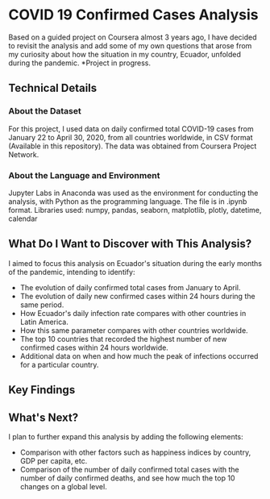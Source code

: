 # COVID 19 Confirmed Cases Analysis
Based on a guided project on Coursera almost 3 years ago, I have decided to revisit the analysis and add some of my own questions that arose from my curiosity about how the situation in my country, Ecuador, unfolded during the pandemic. *Project in progress.

## Technical Details
### About the Dataset
For this project, I used data on daily confirmed total COVID-19 cases from January 22 to April 30, 2020, from all countries worldwide, in CSV format (Available in this repository). The data was obtained from Coursera Project Network.

### About the Language and Environment
Jupyter Labs in Anaconda was used as the environment for conducting the analysis, with Python as the programming language. The file is in .ipynb format.
Libraries used: numpy, pandas, seaborn, matplotlib, plotly, datetime, calendar

## What Do I Want to Discover with This Analysis?
I aimed to focus this analysis on Ecuador's situation during the early months of the pandemic, intending to identify:
- The evolution of daily confirmed total cases from January to April.
- The evolution of daily new confirmed cases within 24 hours during the same period.
- How Ecuador's daily infection rate compares with other countries in Latin America.
- How this same parameter compares with other countries worldwide.
- The top 10 countries that recorded the highest number of new confirmed cases within 24 hours worldwide.
- Additional data on when and how much the peak of infections occurred for a particular country.

## Key Findings
## What's Next?
I plan to further expand this analysis by adding the following elements:
- Comparison with other factors such as happiness indices by country, GDP per capita, etc.
- Comparison of the number of daily confirmed total cases with the number of daily confirmed deaths, and see how much the top 10 changes on a global level.

